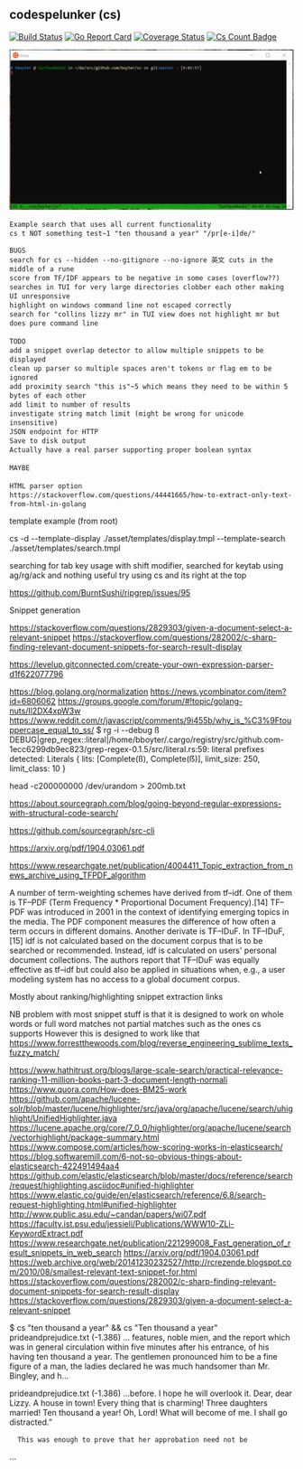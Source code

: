 codespelunker (cs)
----------------------

[![Build Status](https://travis-ci.org/boyter/cs.svg?branch=master)](https://travis-ci.org/boyter/cs)
[![Go Report Card](https://goreportcard.com/badge/github.com/boyter/cs)](https://goreportcard.com/report/github.com/boyter/cs)
[![Coverage Status](https://coveralls.io/repos/github/boyter/cs/badge.svg?branch=master)](https://coveralls.io/github/boyter/cs?branch=master)
[![Cs Count Badge](https://sloc.xyz/github/boyter/cs/)](https://github.com/boyter/cs/)

<img alt="cs" src=https://github.com/boyter/cs/raw/master/sc.gif>

```
Example search that uses all current functionality
cs t NOT something test~1 "ten thousand a year" "/pr[e-i]de/"
```

```
BUGS
search for cs --hidden --no-gitignore --no-ignore 英文 cuts in the middle of a rune
score from TF/IDF appears to be negative in some cases (overflow??)
searches in TUI for very large directories clobber each other making UI unresponsive
highlight on windows command line not escaped correctly
search for "collins lizzy mr" in TUI view does not highlight mr but does pure command line

TODO
add a snippet overlap detector to allow multiple snippets to be displayed
clean up parser so multiple spaces aren't tokens or flag em to be ignored
add proximity search "this is"~5 which means they need to be within 5 bytes of each other
add limit to number of results
investigate string match limit (might be wrong for unicode insensitive)
JSON endpoint for HTTP
Save to disk output
Actually have a real parser supporting proper boolean syntax

MAYBE

HTML parser option
https://stackoverflow.com/questions/44441665/how-to-extract-only-text-from-html-in-golang
```

template example (from root)

cs -d --template-display ./asset/templates/display.tmpl --template-search ./asset/templates/search.tmpl


searching for tab key usage with shift modifier, searched for keytab using ag/rg/ack and nothing useful
try using cs and its right at the top 


https://github.com/BurntSushi/ripgrep/issues/95

Snippet generation

https://stackoverflow.com/questions/2829303/given-a-document-select-a-relevant-snippet
https://stackoverflow.com/questions/282002/c-sharp-finding-relevant-document-snippets-for-search-result-display


https://levelup.gitconnected.com/create-your-own-expression-parser-d1f622077796


https://blog.golang.org/normalization
https://news.ycombinator.com/item?id=6806062
https://groups.google.com/forum/#!topic/golang-nuts/Il2DX4xpW3w
https://www.reddit.com/r/javascript/comments/9i455b/why_is_%C3%9Ftouppercase_equal_to_ss/
$ rg -i --debug ß
DEBUG|grep_regex::literal|/home/bboyter/.cargo/registry/src/github.com-1ecc6299db9ec823/grep-regex-0.1.5/src/literal.rs:59: literal prefixes detected: Literals { lits: [Complete(ß), Complete(ẞ)], limit_size: 250, limit_class: 10 }


head -c200000000 /dev/urandom > 200mb.txt
 
https://about.sourcegraph.com/blog/going-beyond-regular-expressions-with-structural-code-search/
 
https://github.com/sourcegraph/src-cli

https://arxiv.org/pdf/1904.03061.pdf



https://www.researchgate.net/publication/4004411_Topic_extraction_from_news_archive_using_TFPDF_algorithm

A number of term-weighting schemes have derived from tf–idf. One of them is TF–PDF (Term Frequency * Proportional Document Frequency).[14] TF–PDF was introduced in 2001 in the context of identifying emerging topics in the media. The PDF component measures the difference of how often a term occurs in different domains. Another derivate is TF–IDuF. In TF–IDuF,[15] idf is not calculated based on the document corpus that is to be searched or recommended. Instead, idf is calculated on users' personal document collections. The authors report that TF–IDuF was equally effective as tf–idf but could also be applied in situations when, e.g., a user modeling system has no access to a global document corpus.



Mostly about ranking/highlighting snippet extraction links

NB problem with most snippet stuff is that it is designed to work on whole words or full word matches not partial matches such as the ones cs supports
However this is designed to work like that https://www.forrestthewoods.com/blog/reverse_engineering_sublime_texts_fuzzy_match/

https://www.hathitrust.org/blogs/large-scale-search/practical-relevance-ranking-11-million-books-part-3-document-length-normali
https://www.quora.com/How-does-BM25-work
https://github.com/apache/lucene-solr/blob/master/lucene/highlighter/src/java/org/apache/lucene/search/uhighlight/UnifiedHighlighter.java
https://lucene.apache.org/core/7_0_0/highlighter/org/apache/lucene/search/vectorhighlight/package-summary.html
https://www.compose.com/articles/how-scoring-works-in-elasticsearch/
https://blog.softwaremill.com/6-not-so-obvious-things-about-elasticsearch-422491494aa4
https://github.com/elastic/elasticsearch/blob/master/docs/reference/search/request/highlighting.asciidoc#unified-highlighter
https://www.elastic.co/guide/en/elasticsearch/reference/6.8/search-request-highlighting.html#unified-highlighter
http://www.public.asu.edu/~candan/papers/wi07.pdf
https://faculty.ist.psu.edu/jessieli/Publications/WWW10-ZLi-KeywordExtract.pdf
https://www.researchgate.net/publication/221299008_Fast_generation_of_result_snippets_in_web_search
https://arxiv.org/pdf/1904.03061.pdf
https://web.archive.org/web/20141230232527/http://rcrezende.blogspot.com/2010/08/smallest-relevant-text-snippet-for.html
https://stackoverflow.com/questions/282002/c-sharp-finding-relevant-document-snippets-for-search-result-display
https://stackoverflow.com/questions/2829303/given-a-document-select-a-relevant-snippet


$ cs "ten thousand a year" && cs "Ten thousand a year"
prideandprejudice.txt (-1.386)
…  features, noble mien, and the report which was in general
      circulation within five minutes after his entrance, of his having
      ten thousand a year. The gentlemen pronounced him to be a fine
      figure of a man, the ladies declared he was much handsomer than
      Mr. Bingley, and h…

prideandprejudice.txt (-1.386)
…before. I hope he will overlook
      it. Dear, dear Lizzy. A house in town! Every thing that is
      charming! Three daughters married! Ten thousand a year! Oh, Lord!
      What will become of me. I shall go distracted.”

      This was enough to prove that her approbation need not be
   …